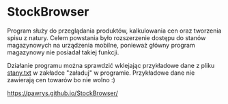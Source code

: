 # StockBrowser

Program służy do przeglądania produktów, kalkulowania cen oraz tworzenia spisu z natury.
Celem powstania było rozszerzenie dostępu do stanów magazynowych na urządzenia mobilne,
ponieważ główny program magazynowy nie posiadał takiej funkcji.

Działanie programu można sprawdzić wklejając przykładowe dane z pliku [stany.txt](https://github.com/PawRys/StockBrowser/blob/master/stany.txt) w zakładce "załaduj" w programie.
Przykładowe dane nie zawierają cen towarów bo nie wolno :)

https://pawrys.github.io/StockBrowser/
